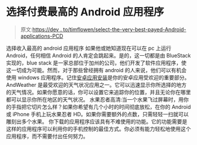 # 选择付费最高的 Android 应用程序

> 原文:[https://dev . to/timflowen/select-the-very-best-payed-Android-applications-PCD](https://dev.to/timflowen/selecting-the-very-best-paid-android-applications--pcd)

选择收入最高的 android 应用程序
如果他或她知道现在可以在 pc 上运行 Android，任何相信 Android 的人肯定会跳起来。是的，这一切都是由 BlueStack 实现的，blue stack 是一家总部位于加州的公司，他们开发了软件应用程序，使这一切成为可能。然而，对于那些曾经拥有 android 的人来说，他们可以有机会使用 windows 应用程序。记住[安卓应用安装](https://app-reviews.org/android-app-installs/)是你的安卓应用受欢迎的重要部分。
AndWeather 是最受欢迎的天气状况应用之一。它可以迅速显示你所选择的地方的天气情况。如果你愿意的话，你可以设置它来追踪你的位置，并且无论你在哪里都可以显示你所在地区的天气状况。
水果忍者高清:当一个水果飞过屏幕时，用你的手指把它切片怎么样？如果你希望有几个小时的时间彻底放松，在你的 Android 或 iPhone 手机上玩水果忍者 HD。如果你需要额外的点数，只需轻轻一扫就可以雕刻出多个水果。
你下载的应用程序应该具有不难使用的功能。它的功能需要是这样的应用程序可以利用你的手机控制的最佳方式。你必须有能力轻松地使用这个应用程序，而不需要付出任何努力。